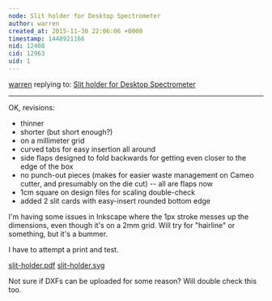 ```yaml
---
node: Slit holder for Desktop Spectrometer
author: warren
created_at: 2015-11-30 22:06:06 +0000
timestamp: 1448921166
nid: 12408
cid: 12963
uid: 1
---
```




[warren](../profile/warren) replying to: [Slit holder for Desktop Spectrometer](../notes/warren/11-13-2015/slit-holder-for-desktop-spectrometer)

----
OK, revisions:

* thinner
* shorter (but short enough?)
* on a millimeter grid
* curved tabs for easy insertion all around
* side flaps designed to fold backwards for getting even closer to the edge of the box
* no punch-out pieces (makes for easier waste management on Cameo cutter, and presumably on the die cut) -- all are flaps now
* 1cm square on design files for scaling double-check
* added 2 slit cards with easy-insert rounded bottom edge

I'm having some issues in Inkscape where the 1px stroke messes up the dimensions, even though it's on a 2mm grid. Will try for "hairline" or something, but it's a bummer. 

I have to attempt a print and test.


<a href="//i.publiclab.org/system/images/photos/000/013/096/original/slit-holder.pdf"><i class="icon icon-file"></i> slit-holder.pdf</a>
<a href="//i.publiclab.org/system/images/photos/000/013/097/original/slit-holder.svg"><i class="icon icon-file"></i> slit-holder.svg</a>

Not sure if DXFs can be uploaded for some reason? Will double check this too. 